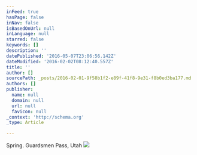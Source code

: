 ```yaml
---
inFeed: true
hasPage: false
inNav: false
isBasedOnUrl: null
inLanguage: null
starred: false
keywords: []
description: ''
datePublished: '2016-05-07T23:06:56.142Z'
dateModified: '2016-02-02T08:12:40.557Z'
title: ''
author: []
sourcePath: _posts/2016-02-01-9f58b1f2-e89f-41f8-9e31-f8b0ed3ba177.md
authors: []
publisher:
  name: null
  domain: null
  url: null
  favicon: null
_context: 'http://schema.org'
_type: Article

---
```

Spring. Guardsmen Pass, Utah ![](https://the-grid-user-content.s3-us-west-2.amazonaws.com/04dd61bc-3cef-46da-a221-1bcb7c302b50.jpg)